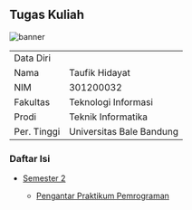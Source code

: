 ## Tugas Kuliah
<img src="https://i.postimg.cc/CLzRsx7Q/TKP-Banner.jpg" alt="banner">
<table border=0>
	<tr>
		<td colspan=2>Data Diri</td>
	</tr>
	<tr>
		<td>Nama</td>
		<td>Taufik Hidayat</td>
	</tr>
	<tr>
		<td>NIM</td>
		<td>301200032</td>
	</tr>
	<tr>
		<td>Fakultas</td>
		<td>Teknologi Informasi</td>
	</tr>
	<tr>
		<td>Prodi</td>
		<td>Teknik Informatika</td>
	</tr>
	<tr>
		<td>Per. Tinggi</td>
		<td>Universitas Bale Bandung</td>
	</tr>
</table>

### Daftar Isi

<ul>
	<li><a href="https://github.com/tfkhdyt/tugas-kuliah/tree/main/Semester%202">Semester 2</a></li>
	<ul>
		<li><a href="https://github.com/tfkhdyt/tugas-kuliah/tree/main/Semester%202/Praktikum%20Pengantar%20Pemrograman%20(Pak%20Ojan)">Pengantar Praktikum Pemrograman</a></li>
	</ul>
</ul>
